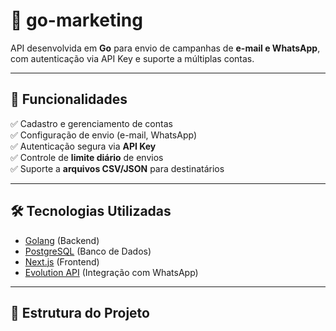 # 🚀 go-marketing

API desenvolvida em **Go** para envio de campanhas de **e-mail e WhatsApp**, com autenticação via API Key e suporte a múltiplas contas.

---

## 📌 Funcionalidades

✅ Cadastro e gerenciamento de contas  
✅ Configuração de envio (e-mail, WhatsApp)  
✅ Autenticação segura via **API Key**  
✅ Controle de **limite diário** de envios  
✅ Suporte a **arquivos CSV/JSON** para destinatários

---

## 🛠 **Tecnologias Utilizadas**

- [Golang](https://golang.org/) (Backend)
- [PostgreSQL](https://www.postgresql.org/) (Banco de Dados)
- [Next.js](https://nextjs.org/) (Frontend)
- [Evolution API]([[https://n8n.io/](https://doc.evolution-api.com/v2/pt/get-started/introduction)]) (Integração com WhatsApp)

---

## 📂 **Estrutura do Projeto**
